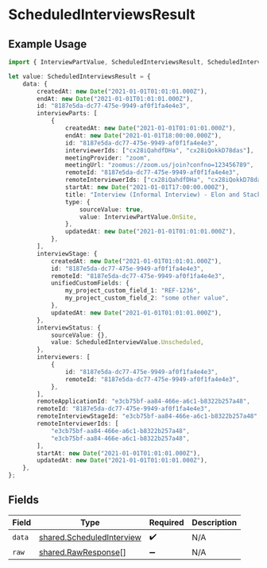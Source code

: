 # ScheduledInterviewsResult

## Example Usage

```typescript
import { InterviewPartValue, ScheduledInterviewsResult, ScheduledInterviewValue } from "@stackone/stackone-client-ts/sdk/models/shared";

let value: ScheduledInterviewsResult = {
    data: {
        createdAt: new Date("2021-01-01T01:01:01.000Z"),
        endAt: new Date("2021-01-01T01:01:01.000Z"),
        id: "8187e5da-dc77-475e-9949-af0f1fa4e4e3",
        interviewParts: [
            {
                createdAt: new Date("2021-01-01T01:01:01.000Z"),
                endAt: new Date("2021-01-01T18:00:00.000Z"),
                id: "8187e5da-dc77-475e-9949-af0f1fa4e4e3",
                interviewerIds: ["cx28iQahdfDHa", "cx28iQokkD78das"],
                meetingProvider: "zoom",
                meetingUrl: "zoomus://zoom.us/join?confno=123456789",
                remoteId: "8187e5da-dc77-475e-9949-af0f1fa4e4e3",
                remoteInterviewerIds: ["cx28iQahdfDHa", "cx28iQokkD78das"],
                startAt: new Date("2021-01-01T17:00:00.000Z"),
                title: "Interview (Informal Interview) - Elon and StackOne",
                type: {
                    sourceValue: true,
                    value: InterviewPartValue.OnSite,
                },
                updatedAt: new Date("2021-01-01T01:01:01.000Z"),
            },
        ],
        interviewStage: {
            createdAt: new Date("2021-01-01T01:01:01.000Z"),
            id: "8187e5da-dc77-475e-9949-af0f1fa4e4e3",
            remoteId: "8187e5da-dc77-475e-9949-af0f1fa4e4e3",
            unifiedCustomFields: {
                my_project_custom_field_1: "REF-1236",
                my_project_custom_field_2: "some other value",
            },
            updatedAt: new Date("2021-01-01T01:01:01.000Z"),
        },
        interviewStatus: {
            sourceValue: {},
            value: ScheduledInterviewValue.Unscheduled,
        },
        interviewers: [
            {
                id: "8187e5da-dc77-475e-9949-af0f1fa4e4e3",
                remoteId: "8187e5da-dc77-475e-9949-af0f1fa4e4e3",
            },
        ],
        remoteApplicationId: "e3cb75bf-aa84-466e-a6c1-b8322b257a48",
        remoteId: "8187e5da-dc77-475e-9949-af0f1fa4e4e3",
        remoteInterviewStageId: "e3cb75bf-aa84-466e-a6c1-b8322b257a48",
        remoteInterviewerIds: [
            "e3cb75bf-aa84-466e-a6c1-b8322b257a48",
            "e3cb75bf-aa84-466e-a6c1-b8322b257a48",
        ],
        startAt: new Date("2021-01-01T01:01:01.000Z"),
        updatedAt: new Date("2021-01-01T01:01:01.000Z"),
    },
};
```

## Fields

| Field                                                                         | Type                                                                          | Required                                                                      | Description                                                                   |
| ----------------------------------------------------------------------------- | ----------------------------------------------------------------------------- | ----------------------------------------------------------------------------- | ----------------------------------------------------------------------------- |
| `data`                                                                        | [shared.ScheduledInterview](../../../sdk/models/shared/scheduledinterview.md) | :heavy_check_mark:                                                            | N/A                                                                           |
| `raw`                                                                         | [shared.RawResponse](../../../sdk/models/shared/rawresponse.md)[]             | :heavy_minus_sign:                                                            | N/A                                                                           |